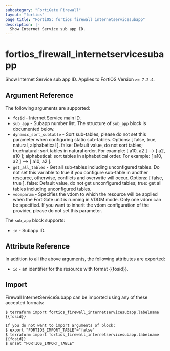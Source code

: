 ```yaml
---
subcategory: "FortiGate Firewall"
layout: "fortios"
page_title: "FortiOS: fortios_firewall_internetservicesubapp"
description: |-
  Show Internet Service sub app ID.
---
```


# fortios_firewall_internetservicesubapp
Show Internet Service sub app ID. Applies to FortiOS Version `>= 7.2.4`.

## Argument Reference

The following arguments are supported:

* `fosid` - Internet Service main ID.
* `sub_app` - Subapp number list. The structure of `sub_app` block is documented below.
* `dynamic_sort_subtable` - Sort sub-tables, please do not set this parameter when configuring static sub-tables. Options: [ false, true, natural, alphabetical ]. false: Default value, do not sort tables; true/natural: sort tables in natural order. For example: [ a10, a2 ] --> [ a2, a10 ]; alphabetical: sort tables in alphabetical order. For example: [ a10, a2 ] --> [ a10, a2 ].
* `get_all_tables` - Get all sub-tables including unconfigured tables. Do not set this variable to true if you configure sub-table in another resource, otherwise, conflicts and overwrite will occur. Options: [ false, true ]. false: Default value, do not get unconfigured tables; true: get all tables including unconfigured tables. 
* `vdomparam` - Specifies the vdom to which the resource will be applied when the FortiGate unit is running in VDOM mode. Only one vdom can be specified. If you want to inherit the vdom configuration of the provider, please do not set this parameter.

The `sub_app` block supports:

* `id` - Subapp ID.


## Attribute Reference

In addition to all the above arguments, the following attributes are exported:
* `id` - an identifier for the resource with format {{fosid}}.

## Import

Firewall InternetServiceSubapp can be imported using any of these accepted formats:
```
$ terraform import fortios_firewall_internetservicesubapp.labelname {{fosid}}

If you do not want to import arguments of block:
$ export "FORTIOS_IMPORT_TABLE"="false"
$ terraform import fortios_firewall_internetservicesubapp.labelname {{fosid}}
$ unset "FORTIOS_IMPORT_TABLE"
```
